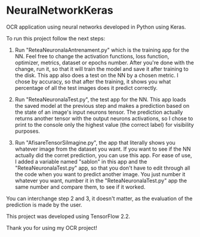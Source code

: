 # NeuralNetworkKeras
OCR application using neural networks developed in Python using Keras.


To run this project follow the next steps:

1. Run "ReteaNeuronalaAntrenament.py" which is the training app for the NN.
Feel free to change the activation functions, loss function, optimizer, metrics, dataset or epochs number.
After you're done with the change, run it, so that it will train the model and save it after training to the disk.
This app also does a test on the NN by a chosen metric. I chose by accuracy, so that after the training, 
it shows you what percentage of all the test images does it predict correctly.

2. Run "ReteaNeuronalaTest.py", the test app for the NN.
This app loads the saved model at the previous step and makes a prediction based on the state of an image's input neurons tensor.
The prediction actually returns another tensor with the output neurons activations,
so I chose to print to the console only the highest value (the correct label) for visibility purposes.

3. Run "AfisareTensorSiImagine.py", the app that literally shows you whatever image from the dataset you want.
If you want to see if the NN actually did the corret prediction, you can use this app.
For ease of use, I added a variable named "sablon" in this app and the "ReteaNeuronalaTest.py" app,
so that you don't have to edit through all the code when you want to predict another image.
You just number it whatever you want, number it in the "ReteaNeuronalaTest.py" app the same number and compare them, to see if it worked.

You can interchange step 2 and 3, it doesn't matter, as the evaluation of the prediction is made by the user.

This project was developed using TensorFlow 2.2.

Thank you for using my OCR project!
